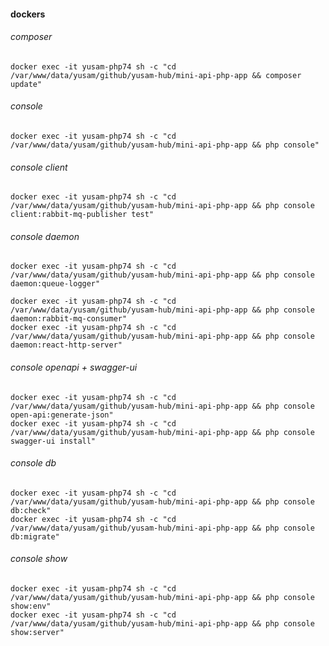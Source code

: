 #### dockers

###### composer

    docker exec -it yusam-php74 sh -c "cd /var/www/data/yusam/github/yusam-hub/mini-api-php-app && composer update"

###### console

    docker exec -it yusam-php74 sh -c "cd /var/www/data/yusam/github/yusam-hub/mini-api-php-app && php console"

###### console client

    docker exec -it yusam-php74 sh -c "cd /var/www/data/yusam/github/yusam-hub/mini-api-php-app && php console client:rabbit-mq-publisher test"

###### console daemon

    docker exec -it yusam-php74 sh -c "cd /var/www/data/yusam/github/yusam-hub/mini-api-php-app && php console daemon:queue-logger"

    docker exec -it yusam-php74 sh -c "cd /var/www/data/yusam/github/yusam-hub/mini-api-php-app && php console daemon:rabbit-mq-consumer"
    docker exec -it yusam-php74 sh -c "cd /var/www/data/yusam/github/yusam-hub/mini-api-php-app && php console daemon:react-http-server"

###### console openapi + swagger-ui

    docker exec -it yusam-php74 sh -c "cd /var/www/data/yusam/github/yusam-hub/mini-api-php-app && php console open-api:generate-json"
    docker exec -it yusam-php74 sh -c "cd /var/www/data/yusam/github/yusam-hub/mini-api-php-app && php console swagger-ui install"

###### console db

    docker exec -it yusam-php74 sh -c "cd /var/www/data/yusam/github/yusam-hub/mini-api-php-app && php console db:check"
    docker exec -it yusam-php74 sh -c "cd /var/www/data/yusam/github/yusam-hub/mini-api-php-app && php console db:migrate"

###### console show

    docker exec -it yusam-php74 sh -c "cd /var/www/data/yusam/github/yusam-hub/mini-api-php-app && php console show:env"
    docker exec -it yusam-php74 sh -c "cd /var/www/data/yusam/github/yusam-hub/mini-api-php-app && php console show:server"
